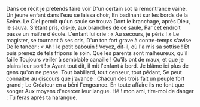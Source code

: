 Dans ce récit je prétends faire voir
D'un certain sot la remontrance vaine.
Un jeune enfant dans l'eau se laissa choir,
En badinant sur les bords de la Seine.
Le Ciel permit qu'un saule se trouva
Dont le branchage, après Dieu, le sauva.
S'étant pris, dis-je, aux branches de ce saule,
Par cet endroit passe un maître d'école.
L'enfant lui crie : « Au secours, je péris ! »
Le magister, se tournant à ses cris,
D'un ton fort grave à contre-temps s'avise
De le tancer : « Ah ! le petit babouin !
Voyez, dit-il, où l'a mis sa sottise !
Et puis prenez de tels fripons le soin.
Que les parents sont malheureux, qu'il faille
Toujours veiller à semblable canaille !
Qu'ils ont de maux, et que je plains leur sort ! »
Ayant tout dit, il mit l'enfant à bord.
Je blâme ici plus de gens qu'on ne pense.
Tout babillard, tout censeur, tout pédant,
Se peut connaître au discours que j'avance :
Chacun des trois fait un peuple fort grand ;
Le Créateur en a béni l'engeance.
En toute affaire ils ne font que songer
Aux moyens d'exercer leur langue.
Hé ! mon ami, tire-moi de danger :
Tu feras après ta harangue.
